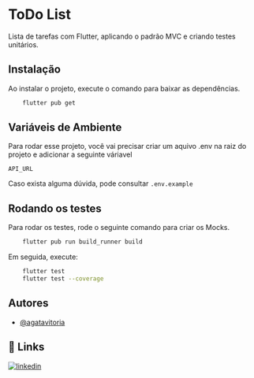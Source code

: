 # ToDo List

Lista de tarefas com Flutter, aplicando o padrão MVC e criando testes unitários.

## Instalação

Ao instalar o projeto, execute o comando para baixar as dependências.

```bash
    flutter pub get
```

## Variáveis de Ambiente

Para rodar esse projeto, você vai precisar criar um aquivo .env na raiz do projeto e adicionar a seguinte váriavel

`API_URL`

Caso exista alguma dúvida, pode consultar `.env.example`

## Rodando os testes

Para rodar os testes, rode o seguinte comando para criar os Mocks.

```bash
    flutter pub run build_runner build
```

Em seguida, execute:

```bash
    flutter test
    flutter test --coverage
```

## Autores

- [@agatavitoria](https://github.com/agatavitoria)


## 🔗 Links
[![linkedin](https://img.shields.io/badge/linkedin-0A66C2?style=for-the-badge&logo=linkedin&logoColor=white)](https://www.linkedin.com/in/agata-vitoria-b1643618a)
